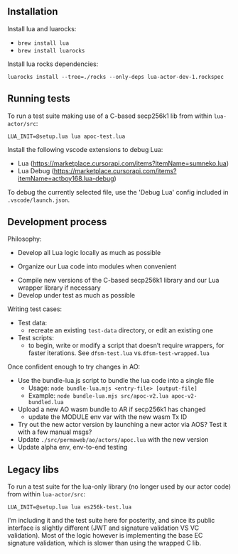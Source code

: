 ## Installation

Install lua and luarocks:

- `brew install lua`
- `brew install luarocks`

Install lua rocks dependencies:

`luarocks install --tree=./rocks --only-deps lua-actor-dev-1.rockspec`

## Running tests

To run a test suite making use of a C-based secp256k1 lib from within `lua-actor/src`:

`LUA_INIT=@setup.lua lua apoc-test.lua`

Install the following vscode extensions to debug Lua:

- Lua (https://marketplace.cursorapi.com/items?itemName=sumneko.lua)
- Lua Debug (https://marketplace.cursorapi.com/items?itemName=actboy168.lua-debug)

To debug the currently selected file, use the 'Debug Lua' config included in `.vscode/launch.json`.

## Development process



Philosophy:

* Develop all Lua logic locally as much as possible

* Organize our Lua code into modules when convenient

- Compile new versions of the C-based secp256k1 library and our Lua wrapper library if necessary
- Develop under test as much as possible

Writing test cases:

* Test data:
  * recreate an existing `test-data` directory, or edit an existing one
* Test scripts:
  * to begin, write or modify a script that doesn’t require wrappers, for faster iterations. See `dfsm-test.lua` vs.`dfsm-test-wrapped.lua`

Once confident enough to try changes in AO:

- Use the bundle-lua.js script to bundle the lua code into a single file
  - Usage: `node bundle-lua.mjs <entry-file> [output-file]`
  - Example: `node bundle-lua.mjs src/apoc-v2.lua apoc-v2-bundled.lua`
- Upload a new AO wasm bundle to AR if secp256k1 has changed
  - update the MODULE env var with the new wasm Tx ID
- Try out the new actor version by launching a new actor via AOS? Test it with a few manual msgs?
- Update `./src/permaweb/ao/actors/apoc.lua` with the new version
- Update alpha env, env-to-end testing


## Legacy libs

To run a test suite for the lua-only library (no longer used by our actor code) from within `lua-actor/src`:

`LUA_INIT=@setup.lua lua es256k-test.lua`

I'm including it and the test suite here for posterity, and since its public interface is slightly different (JWT and signature validation VS VC validation). Most of the logic however is implementing the base EC signature validation, which is slower than using the wrapped C lib.
